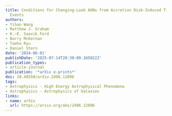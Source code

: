 ```yaml
---
title: Conditions for Changing-Look AGNs from Accretion Disk-Induced Tidal Disruption
  Events
authors:
- Yihan Wang
- Matthew J. Graham
- K.~E. Saavik Ford
- Barry McKernan
- Taeho Ryu
- Daniel Stern
date: '2024-06-01'
publishDate: '2025-07-14T20:30:09.165022Z'
publication_types:
- article-journal
publication: '*arXiv e-prints*'
doi: 10.48550/arXiv.2406.12096
tags:
- Astrophysics - High Energy Astrophysical Phenomena
- Astrophysics - Astrophysics of Galaxies
links:
- name: arXiv
  url: https://arxiv.org/abs/2406.12096
---
```


